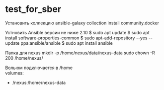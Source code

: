 # test_for_sber

Установить коллекцию ansible-galaxy collection install community.docker

Устновить Ansible версии не ниже 2.10
$ sudo apt update
$ sudo apt install software-properties-common
$ sudo apt-add-repository --yes --update ppa:ansible/ansible
$ sudo apt install ansible



Папка для nexus
mkdir -p /home/nexus/data/nexus-data
sudo chown -R 200 /home/nexus/

Вольюм подключается в /home    
volumes:
  - /nexus:/home/nexus-data
